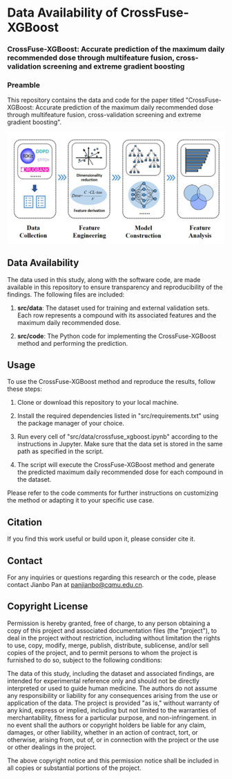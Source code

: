 # Data Availability of CrossFuse-XGBoost   
### CrossFuse-XGBoost: Accurate prediction of the maximum daily recommended dose through multifeature fusion, cross-validation screening and extreme gradient boosting
### Preamble

This repository contains the data and code for the paper titled "CrossFuse-XGBoost: Accurate prediction of the maximum daily recommended dose through multifeature fusion, cross-validation screening and extreme gradient boosting".

<img src="https://github.com/cqmu-lq/CrossFuse-XGBoost/blob/main/src/img/Figure%201.jpg" alt="CrossFuse"/><br/>


## Data Availability
The data used in this study, along with the software code, are made available in this repository to ensure transparency and reproducibility of the findings. The following files are included:

1. **src/data**: The dataset used for training and external validation sets. Each row represents a compound with its associated features and the maximum daily recommended dose.

2. **src/code**: The Python code for implementing the CrossFuse-XGBoost method and performing the prediction.

## Usage
To use the CrossFuse-XGBoost method and reproduce the results, follow these steps:

1. Clone or download this repository to your local machine.

2. Install the required dependencies listed in "src/requirements.txt" using the package manager of your choice.

3. Run every cell of "src/data/crossfuse_xgboost.ipynb" according to the instructions in Jupyter. Make sure that the data set is stored in the same path as specified in the script.

4. The script will execute the CrossFuse-XGBoost method and generate the predicted maximum daily recommended dose for each compound in the dataset.

Please refer to the code comments for further instructions on customizing the method or adapting it to your specific use case.

## Citation
If you find this work useful or build upon it, please consider cite it.


## Contact
For any inquiries or questions regarding this research or the code, please contact Jianbo Pan at panjianbo@cqmu.edu.cn.


## Copyright License
Permission is hereby granted, free of charge, to any person obtaining a copy of this project and associated documentation files (the "project"), to deal in the project without restriction, including without limitation the rights to use, copy, modify, merge, publish, distribute, sublicense, and/or sell copies of the project, and to permit persons to whom the project is furnished to do so, subject to the following conditions:

The data of this study, including the dataset and associated findings, are intended for experimental reference only and should not be directly interpreted or used to guide human medicine. The authors do not assume any responsibility or liability for any consequences arising from the use or application of the data. The project is provided "as is," without warranty of any kind, express or implied, including but not limited to the warranties of merchantability, fitness for a particular purpose, and non-infringement. in no event shall the authors or copyright holders be liable for any claim, damages, or other liability, whether in an action of contract, tort, or otherwise, arising from, out of, or in connection with the project or the use or other dealings in the project.

The above copyright notice and this permission notice shall be included in all copies or substantial portions of the project.


